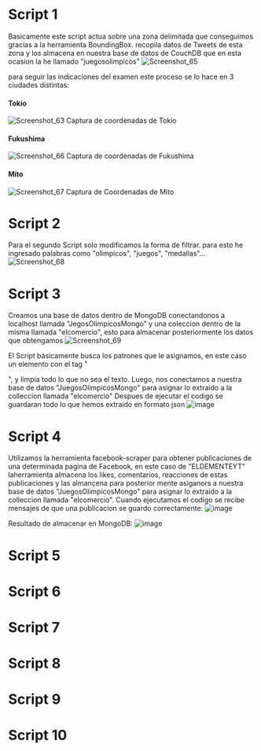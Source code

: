 # Script 1
Basicamente este script actua sobre una zona delimitada que conseguimos gracias a la herramienta BoundingBox. recopila datos de Tweets de esta zona y los almacena en nuestra base de datos de CouchDB que en esta ocasion la he llamado "juegosolimpicos"
![Screenshot_65](https://user-images.githubusercontent.com/58042023/127719497-2390a8fa-37fe-4959-b934-e79f5ac36b73.png)

para seguir las indicaciones del examen este proceso se lo hace en 3 ciudades distintas:
#### Tokio
![Screenshot_63](https://user-images.githubusercontent.com/58042023/127719790-a23220ad-dd3d-4c4c-9219-635bb2eabfd9.png)
Captura de coordenadas de Tokio
#### Fukushima
![Screenshot_66](https://user-images.githubusercontent.com/58042023/127719835-5999d555-bd49-4f7c-b5ec-76a17485ff9c.png)
Captura de coordenadas de Fukushima
#### Mito
![Screenshot_67](https://user-images.githubusercontent.com/58042023/127719927-7c66428a-6c0a-46ef-bcc2-23c69853cf89.png)
Captura de Coordenadas de Mito

# Script 2
Para el segundo Script solo modificamos la forma de filtrar. para esto he ingresado palabras como "olimpicos", "juegos", "medallas"...
![Screenshot_68](https://user-images.githubusercontent.com/58042023/127720279-871ec382-e31c-4ead-bcd3-801e3e389a4f.png)

# Script 3
Creamos una base de datos dentro de MongoDB conectandonos a localhost llamada "JegosOlimpicosMongo" y una coleccion dentro de la misma llamada "elcomercio", esto para almacenar posteriormente los datos que obtengamos
![Screenshot_69](https://user-images.githubusercontent.com/58042023/127721972-0a55f31d-32aa-4df7-a835-9e30f89f104b.png)

El Script básicamente busca los patrones que le asignamos, en este caso un elemento con el tag "<p>", y limpia todo lo que no sea el texto.
Luego, nos conectamos a nuestra base de datos "JuegosOlimpicosMongo" para asignar lo extraido a la colleccion llamada "elcomercio"
Despues de ejecutar el codigo se guardaran todo lo que hemos extraido en formato json
![image](https://user-images.githubusercontent.com/58042023/127723339-e2708ed0-31c8-43cb-8b54-7841de881470.png)


# Script 4
Utilizamos la herramienta facebook-scraper para obtener publicaciones de una determinada pagina de Facebook, en este caso de "ELDEMENTEYT"
laherramienta almacena los likes, comentarios, reacciones de estas publicaciones y las almançena para posterior mente asiganors a nuestra base de datos "JuegosOlimpicosMongo" para asignar lo extraido a la colleccion llamada "elcomercio".
  Cuando ejecutamos el codigo se recibe mensajes de que una publicacion se guardo correctamente:
  ![image](https://user-images.githubusercontent.com/58042023/127724105-6d51b9dc-7207-4c5f-9199-1b9dff89920f.png)
 
Resultado de almacenar en MongoDB:
 ![image](https://user-images.githubusercontent.com/58042023/127724061-c709906a-1094-4a04-8969-f27b4531a341.png)


# Script 5

# Script 6

# Script 7

# Script 8

# Script 9

# Script 10


